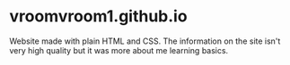 # vroomvroom1.github.io
Website made with plain HTML and CSS. The information on the site isn't very high quality but it was more about me learning basics.
